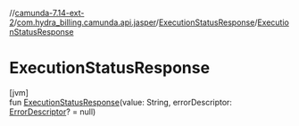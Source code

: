 //[camunda-7.14-ext-2](../../../index.md)/[com.hydra_billing.camunda.api.jasper](../index.md)/[ExecutionStatusResponse](index.md)/[ExecutionStatusResponse](-execution-status-response.md)

# ExecutionStatusResponse

[jvm]\
fun [ExecutionStatusResponse](-execution-status-response.md)(value: String, errorDescriptor: [ErrorDescriptor](../-error-descriptor/index.md)? = null)
